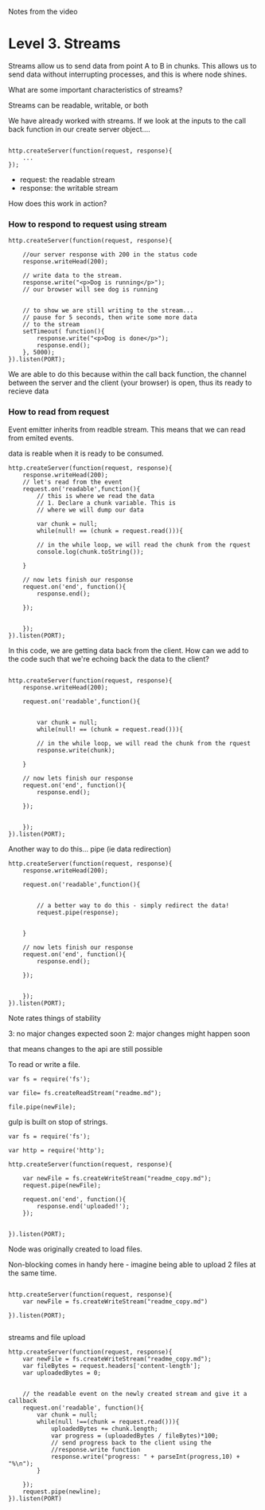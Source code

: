 Notes from the video

# Level 3. Streams

Streams allow us to send data from point A to B in chunks.
This allows us to send data without interrupting processes,
and this is where node shines.

What are some important characteristics of streams?

Streams can be readable, writable, or both

We have already worked with streams. If we look at the inputs
to the call back function in our create server object....

```

http.createServer(function(request, response){
    ...
});

```
- request: the readable stream
- response: the writable stream

How does this work in action?

### How to respond to request using stream

```
http.createServer(function(request, response){
    
    //our server response with 200 in the status code
    response.writeHead(200);
    
    // write data to the stream.
    response.write("<p>Dog is running</p>");
    // our browser will see dog is running
    
    
    // to show we are still writing to the stream...
    // pause for 5 seconds, then write some more data
    // to the stream
    setTimeout( function(){
        response.write("<p>Dog is done</p>");
        response.end();
    }, 5000);
}).listen(PORT);

```

We are able to do this because within the call back function,
the channel between the server and the client (your browser)
is open, thus its ready to recieve data

### How to read from request

Event emitter inherits from readble stream. This means that
we can read from emited events.

data is reable when it is ready to be consumed.

```
http.createServer(function(request, response){
    response.writeHead(200);
    // let's read from the event
    request.on('readable',function(){
        // this is where we read the data
        // 1. Declare a chunk variable. This is
        // where we will dump our data
        
        var chunk = null;
        while(null! == (chunk = request.read())){
        
        // in the while loop, we will read the chunk from the rquest
        console.log(chunk.toString());
        
    }
    
    // now lets finish our response
    request.on('end', function(){
        response.end();
        
    });
    
        
    });
}).listen(PORT);

```

In this code, we are getting data back from the client.
How can we add to the code such that we're echoing back the data
to the client?

```

http.createServer(function(request, response){
    response.writeHead(200);

    request.on('readable',function(){

        
        var chunk = null;
        while(null! == (chunk = request.read())){
        
        // in the while loop, we will read the chunk from the rquest
        response.write(chunk);
        
    }
    
    // now lets finish our response
    request.on('end', function(){
        response.end();
        
    });
    
        
    });
}).listen(PORT);

```
Another way to do this... pipe (ie data redirection)

```
http.createServer(function(request, response){
    response.writeHead(200);

    request.on('readable',function(){

        
        // a better way to do this - simply redirect the data!
        request.pipe(response);
        
        
    }
    
    // now lets finish our response
    request.on('end', function(){
        response.end();
        
    });
    
        
    });
}).listen(PORT);

```

Note rates things of stability 

3: no major changes expected soon
2: major changes might happen soon

that means changes to the api are still
possible


To read or write a file.

```
var fs = require('fs');

var file= fs.createReadStream("readme.md");

file.pipe(newFile);

```

gulp is built on stop of strings.


```
var fs = require('fs');

var http = require('http');

http.createServer(function(request, response){

    var newFile = fs.createWriteStream("readme_copy.md");
    request.pipe(newFile);
    
    request.on('end', function(){
        response.end('uploaded!');
    });
    
    
}).listen(PORT);

```

Node was originally created to load files. 

Non-blocking comes in handy here - imagine being able to 
upload 2 files at the same time.
```

http.createServer(function(request, response){
    var newFile = fs.createWriteStream("readme_copy.md")
    
}).listen(PORT);


```

streams and file upload

```
http.createServer(function(request, response){
    var newFile = fs.createWriteStream("readme_copy.md");
    var fileBytes = request.headers['content-length'];
    var uploadedBytes = 0;
    
    
    // the readable event on the newly created stream and give it a callback
    request.on('readable', function(){
        var chunk = null;
        while(null !==(chunk = request.read())){
            uploadedBytes += chunk.length;
            var progress = (uploadedBytes / fileBytes)*100;
            // send progress back to the client using the 
            //response.write function
            response.write("progress: " + parseInt(progress,10) + "%\n");
        }
        
    });
    request.pipe(newline);
}).listen(PORT)
```
